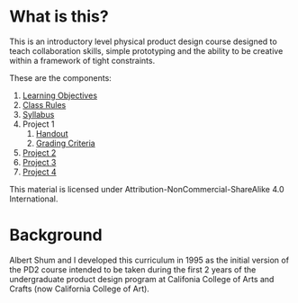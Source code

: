 # What is this?

This is an introductory level physical product design course designed to teach collaboration skills, simple prototyping and the ability to be creative within a framework of tight constraints. 


These are the components:
1. [Learning Objectives](./objectives.md)
1. [Class Rules](./course_rules.md)
2. [Syllabus](./syllabus.md)
3. Project 1
   1. [Handout](./project_1_handout.md)
   1. [Grading Criteria](./project_1_final_grading.md)
1. [Project 2](./project_2_handout.md)
1. [Project 3](./project_3_handout.md)
1. [Project 4](./project_4_handout.md)


This material is licensed under Attribution-NonCommercial-ShareAlike 4.0 International. 

# Background

Albert Shum and I developed this curriculum in 1995 as the initial version of the PD2 course intended to be taken during the first 2 years of the undergraduate product design program at Califonia College of Arts and Crafts (now California College of Art). 
